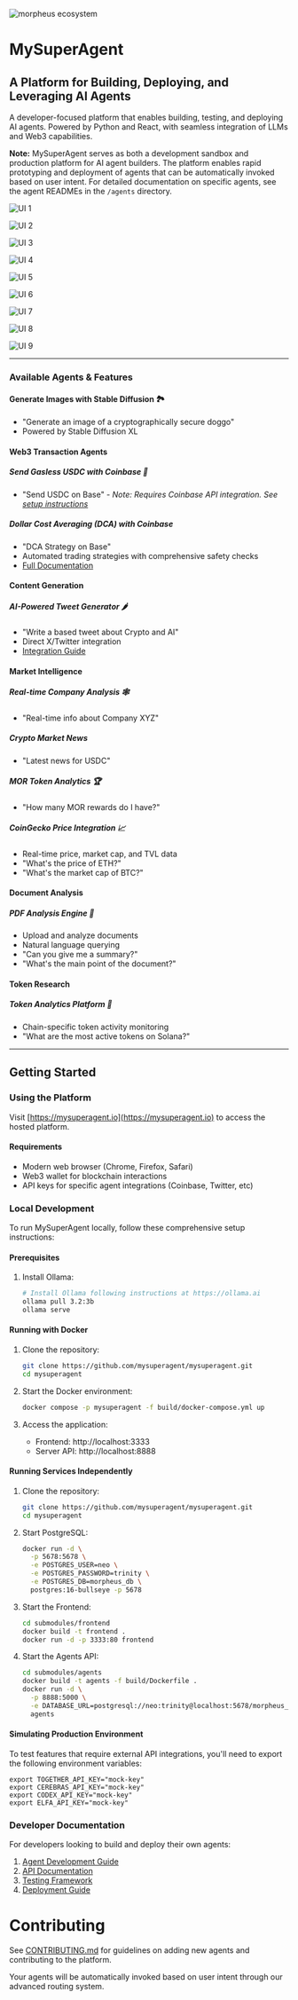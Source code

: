 ![morpheus ecosystem](images/morpheus-ecosystem@3x_green.png)

# MySuperAgent

## A Platform for Building, Deploying, and Leveraging AI Agents

A developer-focused platform that enables building, testing, and deploying AI agents. Powered by Python and React, with seamless integration of LLMs and Web3 capabilities.

**Note:** MySuperAgent serves as both a development sandbox and production platform for AI agent builders. The platform enables rapid prototyping and deployment of agents that can be automatically invoked based on user intent. For detailed documentation on specific agents, see the agent READMEs in the `/agents` directory.

![UI 1](images/mysuperagent-UI.png)

![UI 2](images/gasless-usdc-base-agent.png)

![UI 3](images/dca-strategy-agent.png)

![UI 4](images/image-generator.png)

![UI 5](images/tweet_sizzler.png)

![UI 6](images/real-time-info.png)

![UI 7](images/mor_rewards.png)

![UI 8](images/price-fetcher-realtime-news.png)

![UI 9](images/mysuperagent_chatpdf.png)

---

### Available Agents & Features

#### Generate Images with Stable Diffusion 🏞️

- "Generate an image of a cryptographically secure doggo"
- Powered by Stable Diffusion XL

#### Web3 Transaction Agents

##### Send Gasless USDC with Coinbase 🚚

- "Send USDC on Base"
  _- Note: Requires Coinbase API integration. See [setup instructions](submodules/agents/src/agents/base_agent/README.md)_

##### Dollar Cost Averaging (DCA) with Coinbase

- "DCA Strategy on Base"
- Automated trading strategies with comprehensive safety checks
- [Full Documentation](submodules/agents/src/agents/dca_agent/README.md)

#### Content Generation

##### AI-Powered Tweet Generator 🌶

- "Write a based tweet about Crypto and AI"
- Direct X/Twitter integration
- [Integration Guide](submodules/agents/src/agents/tweet_sizzler/README.md)

#### Market Intelligence

##### Real-time Company Analysis 🕸️

- "Real-time info about Company XYZ"

##### Crypto Market News

- "Latest news for USDC"

##### MOR Token Analytics 🏆

- "How many MOR rewards do I have?"

##### CoinGecko Price Integration 📈

- Real-time price, market cap, and TVL data
- "What's the price of ETH?"
- "What's the market cap of BTC?"

#### Document Analysis

##### PDF Analysis Engine 📄

- Upload and analyze documents
- Natural language querying
- "Can you give me a summary?"
- "What's the main point of the document?"

#### Token Research

##### Token Analytics Platform 🍿

- Chain-specific token activity monitoring
- "What are the most active tokens on Solana?"

---

## Getting Started

### Using the Platform

Visit [https://mysuperagent.io](https://mysuperagent.io) to access the hosted platform.

#### Requirements

- Modern web browser (Chrome, Firefox, Safari)
- Web3 wallet for blockchain interactions
- API keys for specific agent integrations (Coinbase, Twitter, etc)

### Local Development

To run MySuperAgent locally, follow these comprehensive setup instructions:

#### Prerequisites

1. Install Ollama:
   ```bash
   # Install Ollama following instructions at https://ollama.ai
   ollama pull 3.2:3b
   ollama serve
   ```

#### Running with Docker

1. Clone the repository:

   ```bash
   git clone https://github.com/mysuperagent/mysuperagent.git
   cd mysuperagent
   ```

2. Start the Docker environment:

   ```bash
   docker compose -p mysuperagent -f build/docker-compose.yml up
   ```

3. Access the application:
   - Frontend: http://localhost:3333
   - Server API: http://localhost:8888

#### Running Services Independently

1. Clone the repository:

   ```bash
   git clone https://github.com/mysuperagent/mysuperagent.git
   cd mysuperagent
   ```

2. Start PostgreSQL:

   ```bash
   docker run -d \
     -p 5678:5678 \
     -e POSTGRES_USER=neo \
     -e POSTGRES_PASSWORD=trinity \
     -e POSTGRES_DB=morpheus_db \
     postgres:16-bullseye -p 5678
   ```

3. Start the Frontend:

   ```bash
   cd submodules/frontend
   docker build -t frontend .
   docker run -d -p 3333:80 frontend
   ```

4. Start the Agents API:
   ```bash
   cd submodules/agents
   docker build -t agents -f build/Dockerfile .
   docker run -d \
     -p 8888:5000 \
     -e DATABASE_URL=postgresql://neo:trinity@localhost:5678/morpheus_db \
     agents
   ```

#### Simulating Production Environment

To test features that require external API integrations, you'll need to export the following environment variables:

```
export TOGETHER_API_KEY="mock-key"
export CEREBRAS_API_KEY="mock-key"
export CODEX_API_KEY="mock-key"
export ELFA_API_KEY="mock-key"
```

### Developer Documentation

For developers looking to build and deploy their own agents:

1. [Agent Development Guide](docs/agent-development-guide.md)
2. [API Documentation](docs/available-apis-guide.md)
3. [Testing Framework](docs/testing-framework-guide.md)
4. [Deployment Guide](docs/deployment-guide.md)

# Contributing

See [CONTRIBUTING.md](CONTRIBUTING.md) for guidelines on adding new agents and contributing to the platform.

Your agents will be automatically invoked based on user intent through our advanced routing system.
